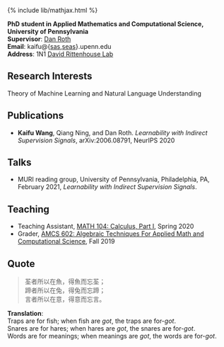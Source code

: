 {% include lib/mathjax.html %}

**PhD student in Applied Mathematics and Computational Science, University of Pennsylvania**  
**Supervisor**: [Dan Roth](http://www.cis.upenn.edu/~danroth/)  
**Email**: kaifu@{[sas](mailto:kaifu@sas.upenn.edu),[seas](mailto:kaifu@seas.upenn.edu)}.upenn.edu  
**Address**: 1N1 [David Rittenhouse Lab](http://maps.google.com/maps?daddr=David%20Rittenhouse%20Laboratory@39.952099,-75.189903)  

## Research Interests

Theory of Machine Learning and Natural Language Understanding

## Publications

- **Kaifu Wang**, Qiang Ning, and Dan Roth. *Learnability with Indirect Supervision Signals*, arXiv:2006.08791, NeurIPS 2020

## Talks

- MURI reading group, University of Pennsylvania, Philadelphia, PA, February 2021, *Learnability with Indirect Supervision Signals*.

## Teaching

- Teaching Assistant, [MATH 104: Calculus, Part I](https://www.math.upenn.edu/undergraduate/calculus-homepages/calculus/mathematics-104), Spring 2020
- Grader, [AMCS 602: Algebraic Techniques For Applied Math and Computational Science](https://www.math.upenn.edu/~zwang423/AMCS602_2019.html), Fall 2019

## Quote

> 荃者所以在魚，得魚而忘荃；  
> 蹄者所以在兔，得兔而忘蹄；  
> 言者所以在意，得意而忘言。

**Translation**:  
Traps are for fish; when fish are *got*, the traps are for-*got*.  
Snares are for hares; when hares are *got*, the snares are for-*got*.  
Words are for meanings; when meanings are *got*, the words are for-*got*.  
